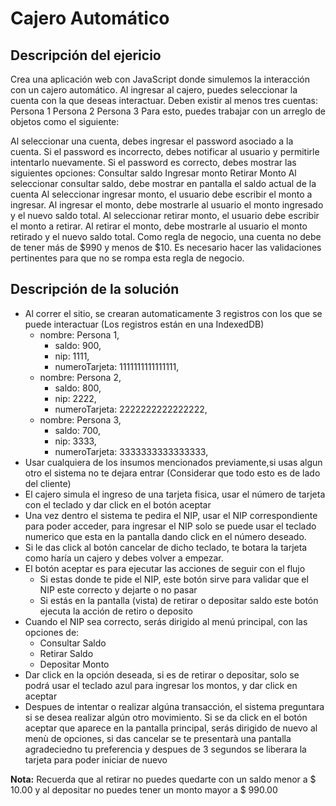 # Cajero Automático

## Descripción del ejericio

Crea una aplicación web con JavaScript donde simulemos la interacción con un cajero automático.
Al ingresar al cajero, puedes seleccionar la cuenta con la que deseas interactuar. Deben existir al menos tres cuentas:
Persona 1
Persona 2
Persona 3
Para esto, puedes trabajar con un arreglo de objetos como el siguiente:

Al seleccionar una cuenta, debes ingresar el password asociado a la cuenta. Si el password es incorrecto, debes notificar al usuario y permitirle intentarlo nuevamente. Si el password es correcto, debes mostrar las siguientes opciones:
Consultar saldo
Ingresar monto
Retirar Monto
Al seleccionar consultar saldo, debe mostrar en pantalla el saldo actual de la cuenta
Al seleccionar ingresar monto, el usuario debe escribir el monto a ingresar. Al ingresar el monto, debe mostrarle al usuario el monto ingresado y el nuevo saldo total.
Al seleccionar retirar monto, el usuario debe escribir el monto a retirar. Al retirar el monto, debe mostrarle al usuario el monto retirado y el nuevo saldo total.
Como regla de negocio, una cuenta no debe de tener más de $990 y menos de $10. Es necesario hacer las validaciones pertinentes para que no se rompa esta regla de negocio.

## Descripción de la solución

- Al correr el sitio, se crearan automaticamente 3 registros con los que se puede interactuar (Los registros están en una IndexedDB)
    - nombre: Persona 1,
        - saldo: 900,
        - nip: 1111,
        - numeroTarjeta: 1111111111111111,
    - nombre: Persona 2,    
        - saldo: 800,    
        - nip: 2222,    
        - numeroTarjeta: 2222222222222222,
    - nombre: Persona 3,    
        - saldo: 700,    
        - nip: 3333,    
        - numeroTarjeta: 3333333333333333,
- Usar cualquiera de los insumos mencionados previamente,si usas algun otro el sistema no te dejara entrar (Considerar que todo esto es de lado del cliente)
- El cajero simula el ingreso de una tarjeta fisica, usar el número de tarjeta con el teclado y dar click en el botón aceptar
- Una vez dentro el sistema te pedira el NIP, usar el NIP correspondiente para poder acceder, para ingresar el NIP solo se puede usar el teclado numerico que esta en la pantalla dando click en el número deseado.
- Si le das click al botón cancelar de dicho teclado, te botara la tarjeta como haría un cajero y debes volver a empezar.
- El botón aceptar es para ejecutar las acciones de seguir con el flujo
    - Si estas donde te pide el NIP, este botón sirve para validar que el NIP este correcto y dejarte o no pasar
    - Si estás en la pantalla (vista) de retirar o depositar saldo este botón ejecuta la acción de retiro o deposito
- Cuando el NIP sea correcto, serás dirigido al menú principal, con las opciones de:
    - Consultar Saldo
    - Retirar Saldo
    - Depositar Monto
- Dar click en la opción deseada, si es de retirar o depositar, solo se podrá usar el teclado azul para ingresar los montos, y dar click en aceptar
- Despues de intentar o realizar algúna transacción, el sistema preguntara si se desea realizar algún otro movimiento. Si se da click en el botón aceptar que aparece en la pantalla principal, serás dirigido de nuevo al menù de opciones, si das cancelar se te presentarà una pantalla agradeciedno tu preferencia y despues de 3 segundos se liberara la tarjeta para poder iniciar de nuevo

__Nota:__  Recuerda que al retirar no puedes quedarte con un saldo menor a $ 10.00 y al depositar no puedes tener un monto mayor a $ 990.00
